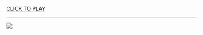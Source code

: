 
<a href="https://premium76.site?title=tyron_unblocked_games&ref=13M">CLICK TO PLAY</a></h3>
<hr>

<a href="https://premium76.site?title=tyron_unblocked_games&ref=13M"><img src="https://clearcache.store/games.png"></a>


